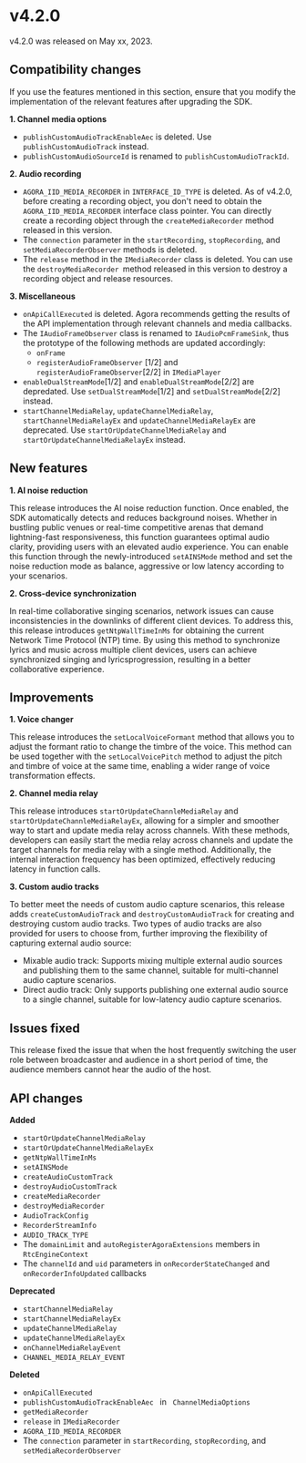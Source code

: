 # v4.2.0

v4.2.0 was released on May xx, 2023.

## Compatibility changes

If you use the features mentioned in this section, ensure that you modify the implementation of the relevant features after upgrading the SDK.

**1. Channel media options**

- `publishCustomAudioTrackEnableAec` is deleted. Use `publishCustomAudioTrack` instead.
- `publishCustomAudioSourceId` is renamed to `publishCustomAudioTrackId`.

**2. Audio recording**

- `AGORA_IID_MEDIA_RECORDER` in `INTERFACE_ID_TYPE` is deleted. As of v4.2.0, before creating a recording object, you don't need to obtain the `AGORA_IID_MEDIA_RECORDER` interface class pointer. You can directly create a recording object through the `createMediaRecorder` method released in this version. 
- The `connection` parameter in the `startRecording`, `stopRecording`, and `setMediaRecorderObserver` methods is deleted.
- The `release` method in the `IMediaRecorder` class is deleted. You can use the `destroyMediaRecorder `method released in this version to destroy a recording object and release resources. 

**3. Miscellaneous**

- `onApiCallExecuted` is deleted. Agora recommends getting the results of the API implementation through relevant channels and media callbacks.
- The `IAudioFrameObserver` class is renamed to `IAudioPcmFrameSink`, thus the prototype of the following methods are updated accordingly: 
  - `onFrame`
  - `registerAudioFrameObserver` [1/2] and `registerAudioFrameObserver`[2/2] in `IMediaPlayer`
- `enableDualStreamMode`[1/2] and `enableDualStreamMode`[2/2] are depredated. Use `setDualStreamMode`[1/2] and `setDualStreamMode`[2/2] instead.
- `startChannelMediaRelay`, `updateChannelMediaRelay`, `startChannelMediaRelayEx` and `updateChannelMediaRelayEx` are deprecated. Use `startOrUpdateChannelMediaRelay` and `startOrUpdateChannelMediaRelayEx` instead.

## New features

**1. AI noise reduction**

This release introduces the AI noise reduction function. Once enabled, the SDK automatically detects and reduces background noises. Whether in bustling public venues or real-time competitive arenas that demand lightning-fast responsiveness, this function guarantees optimal audio clarity, providing users with an elevated audio experience. You can enable this function through the newly-introduced `setAINSMode` method and set the noise reduction mode as balance, aggressive or low latency according to your scenarios. 

**2. Cross-device synchronization**

In real-time collaborative singing scenarios, network issues can cause inconsistencies in the downlinks of different client devices. To address this, this release introduces `getNtpWallTimeInMs` for obtaining the current Network Time Protocol (NTP) time. By using this method to synchronize lyrics and music across multiple client devices, users can achieve synchronized singing and lyricsprogression, resulting in a better collaborative experience.

## Improvements 

**1. Voice changer**

This release introduces the `setLocalVoiceFormant` method that allows you to adjust the formant ratio to change the timbre of the voice. This method can be used together with the `setLocalVoicePitch` method to adjust the pitch and timbre of voice at the same time, enabling a wider range of voice transformation effects.

**2. Channel media relay**

This release introduces `startOrUpdateChannleMediaRelay` and `startOrUpdateChannleMediaRelayEx`, allowing for a simpler and smoother way to start and update media relay across channels. With these methods, developers can easily start the media relay across channels and update the target channels for media relay with a single method. Additionally, the internal interaction frequency has been optimized, effectively reducing latency in function calls.

**3. Custom audio tracks**

To better meet the needs of custom audio capture scenarios, this release adds `createCustomAudioTrack` and `destroyCustomAudioTrack` for creating and destroying custom audio tracks. Two types of audio tracks are also provided for users to choose from, further improving the flexibility of capturing external audio source:

- Mixable audio track: Supports mixing multiple external audio sources and publishing them to the same channel, suitable for multi-channel audio capture scenarios.
- Direct audio track: Only supports publishing one external audio source to a single channel, suitable for low-latency audio capture scenarios.

## Issues fixed

This release fixed the issue that when the host frequently switching the user role between broadcaster and audience in a short period of time, the audience members cannot hear the audio of the host.

## API changes

**Added**

- `startOrUpdateChannelMediaRelay`
- `startOrUpdateChannelMediaRelayEx`
- `getNtpWallTimeInMs`
- `setAINSMode`
- `createAudioCustomTrack`
- `destroyAudioCustomTrack`
- `createMediaRecorder`
- `destroyMediaRecorder`
- `AudioTrackConfig`
- `RecorderStreamInfo`
- `AUDIO_TRACK_TYPE`
- The `domainLimit` and `autoRegisterAgoraExtensions` members in `RtcEngineContext`
- The `channelId` and `uid` parameters in `onRecorderStateChanged` and `onRecorderInfoUpdated` callbacks

**Deprecated**

- `startChannelMediaRelay`
- `startChannelMediaRelayEx`
- `updateChannelMediaRelay`
- `updateChannelMediaRelayEx`
- `onChannelMediaRelayEvent`
- `CHANNEL_MEDIA_RELAY_EVENT`

**Deleted**

- `onApiCallExecuted`
- `publishCustomAudioTrackEnableAec ` in ` ChannelMediaOptions`
- `getMediaRecorder`
- `release` in `IMediaRecorder`
- `AGORA_IID_MEDIA_RECORDER` 
- The `connection` parameter in `startRecording`, `stopRecording`, and `setMediaRecorderObserver`